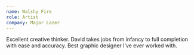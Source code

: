 ```yaml
---
name: Walshy Fire
role: Artist
company: Major Lazer
---
```


Excellent creative thinker. David takes jobs from infancy to full completion with ease and accuracy. Best graphic designer I’ve ever worked with.
